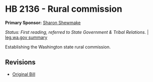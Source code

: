 # HB 2136 - Rural commission
**Primary Sponsor:** [Sharon Shewmake](/person/leg/sharon.shewmake.md)

*Status: First reading, referred to State Government & Tribal Relations.* | [leg.wa.gov summary](https://app.leg.wa.gov/billsummary?BillNumber=2136&Year=2021)

Establishing the Washington state rural commission.

## Revisions
* [Original Bill](1/)